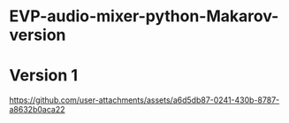 # EVP-audio-mixer-python-Makarov-version

# Version 1

https://github.com/user-attachments/assets/a6d5db87-0241-430b-8787-a8632b0aca22

